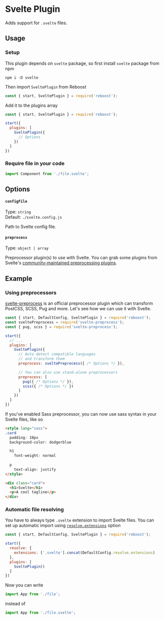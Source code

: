 # Svelte Plugin
Adds support for `.svelte` files.

## Usage
### Setup
This plugin depends on `svelte` package, so first install `svelte` package from npm
```shell
npm i -D svelte
```
Then import `SveltePlugin` from Reboost
```js
const { start, SveltePlugin } = require('reboost');
```
Add it to the plugins array
```js
const { start, SveltePlugin } = require('reboost');

start({
  plugins: [
    SveltePlugin({
      // Options
    })
  ]
})
```
### Require file in your code
```js
import Component from './file.svelte';
```

## Options
#### `configFile`
Type: `string`\
Default: `./svelte.config.js`

Path to Svelte config file.

#### `preprocess`
Type: `object | array`

Preprocessor plugin(s) to use with Svelte. You can grab some plugins from
Svelte's [community-maintained preprocessing plugins](https://github.com/sveltejs/integrations#preprocessors).

## Example
### Using preprocessors
[svelte-preprocess](https://www.npmjs.com/package/svelte-preprocess)
is an official preprocessor plugin which can transform
PostCSS, SCSS, Pug and more. Let's see how we can use it
with Svelte.

```js
const { start, DefaultConfig, SveltePlugin } = require('reboost');
const sveltePreprocess = require('svelte-preprocess');
const { pug, scss } = require('svelte-preprocess');

start({
  // ...
  plugins: [
    SveltePlugin({
      // Auto detect compatible languages
      // and transform them
      preprocess: sveltePreprocess({ /* Options */ }),

      // You can also use stand-alone preprocessors
      preprocess: [
        pug({ /* Options */ }),
        scss({ /* Options */ })
      ]
    })
  ]
})
```
If you've enabled Sass preprocessor, you can now use
sass syntax in your Svelte files, like so
```html
<style lang="sass">
.card
  padding: 10px
  background-color: dodgerblue

  h1
    font-weight: normal
  
  p
    text-align: justify
</style>

<div class="card">
  <h1>Svelte</h1>
  <p>A cool tagline</p>
</div>
```

### Automatic file resolving
You have to always type `.svelte` extension to import Svelte
files. You can set up automatic import using
[`resolve.extensions`](../configurations.md#resolveextensions) option

```js
const { start, DefaultConfig, SveltePlugin } = require('reboost');

start({
  resolve: {
    extensions: ['.svelte'].concat(DefaultConfig.resolve.extensions)
  },
  plugins: [
    SveltePlugin()
  ]
})
```

Now you can write
```js
import App from './file';
```
instead of
```js
import App from './file.svelte';
```
